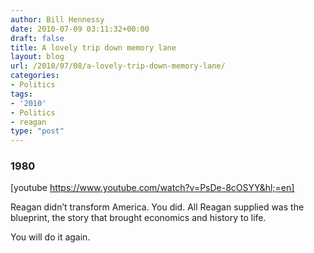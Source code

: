 ```yaml
---
author: Bill Hennessy
date: 2010-07-09 03:11:32+00:00
draft: false
title: A lovely trip down memory lane
layout: blog
url: /2010/07/08/a-lovely-trip-down-memory-lane/
categories:
- Politics
tags:
- '2010'
- Politics
- reagan
type: "post"
---
```


### 1980

 

  

[youtube https://www.youtube.com/watch?v=PsDe-8cOSYY&hl;=en]

 

 

Reagan didn’t transform America. You did. All Reagan supplied was the blueprint, the story that brought economics and history to life.

 

You will do it again.

